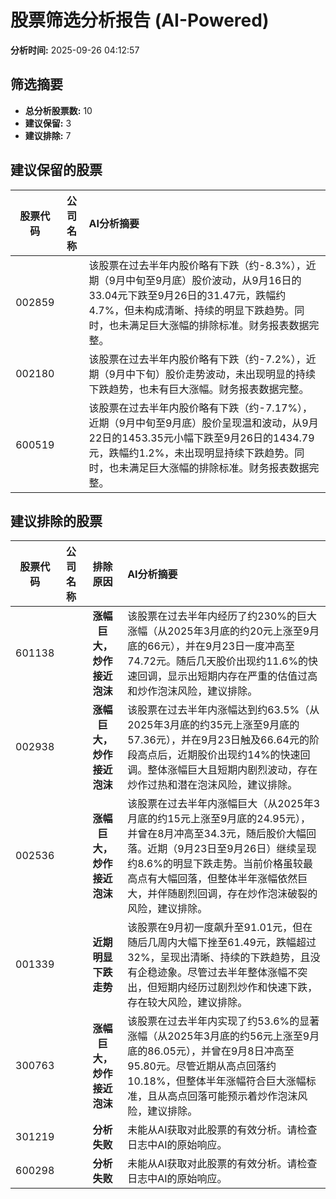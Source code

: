 # 股票筛选分析报告 (AI-Powered)

**分析时间:** 2025-09-26 04:12:57

## 筛选摘要

- **总分析股票数:** 10
- **建议保留:** 3
- **建议排除:** 7

## 建议保留的股票

| 股票代码 | 公司名称 | AI分析摘要 |
|:---:|:---:|:---|
| 002859 |  | 该股票在过去半年内股价略有下跌（约-8.3%），近期（9月中旬至9月底）股价波动，从9月16日的33.04元下跌至9月26日的31.47元，跌幅约4.7%，但未构成清晰、持续的明显下跌趋势。同时，也未满足巨大涨幅的排除标准。财务报表数据完整。 |
| 002180 |  | 该股票在过去半年内股价略有下跌（约-7.2%），近期（9月中下旬）股价走势波动，未出现明显的持续下跌趋势，也未有巨大涨幅。财务报表数据完整。 |
| 600519 |  | 该股票在过去半年内股价略有下跌（约-7.17%），近期（9月中旬至9月底）股价呈现温和波动，从9月22日的1453.35元小幅下跌至9月26日的1434.79元，跌幅约1.2%，未出现明显持续下跌趋势。同时，也未满足巨大涨幅的排除标准。财务报表数据完整。 |

## 建议排除的股票

| 股票代码 | 公司名称 | 排除原因 | AI分析摘要 |
|:---:|:---:|:---:|:---|
| 601138 |  | **涨幅巨大，炒作接近泡沫** | 该股票在过去半年内经历了约230%的巨大涨幅（从2025年3月底的约20元上涨至9月底的66元），并在9月23日一度冲高至74.72元。随后几天股价出现约11.6%的快速回调，显示出短期内存在严重的估值过高和炒作泡沫风险，建议排除。 |
| 002938 |  | **涨幅巨大，炒作接近泡沫** | 该股票在过去半年内涨幅达到约63.5%（从2025年3月底的约35元上涨至9月底的57.36元），并在9月23日触及66.64元的阶段高点后，近期股价出现约14%的快速回调。整体涨幅巨大且短期内剧烈波动，存在炒作过热和潜在泡沫风险，建议排除。 |
| 002536 |  | **涨幅巨大，炒作接近泡沫** | 该股票在过去半年内涨幅巨大（从2025年3月底的约15元上涨至9月底的24.95元），并曾在8月冲高至34.3元，随后股价大幅回落。近期（9月23日至9月26日）继续呈现约8.6%的明显下跌走势。当前价格虽较最高点有大幅回落，但整体半年涨幅依然巨大，并伴随剧烈回调，存在炒作泡沫破裂的风险，建议排除。 |
| 001339 |  | **近期明显下跌走势** | 该股票在9月初一度飙升至91.01元，但在随后几周内大幅下挫至61.49元，跌幅超过32%，呈现出清晰、持续的下跌趋势，且没有企稳迹象。尽管过去半年整体涨幅不突出，但短期内经历过剧烈炒作和快速下跌，存在较大风险，建议排除。 |
| 300763 |  | **涨幅巨大，炒作接近泡沫** | 该股票在过去半年内实现了约53.6%的显著涨幅（从2025年3月底的约56元上涨至9月底的86.05元），并曾在9月8日冲高至95.80元。尽管近期从高点回落约10.18%，但整体半年涨幅符合巨大涨幅标准，且从高点回落可能预示着炒作泡沫风险，建议排除。 |
| 301219 |  | **分析失败** | 未能从AI获取对此股票的有效分析。请检查日志中AI的原始响应。 |
| 600298 |  | **分析失败** | 未能从AI获取对此股票的有效分析。请检查日志中AI的原始响应。 |
